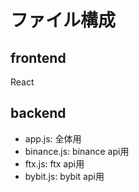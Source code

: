 # ファイル構成

## frontend

React

## backend

- app.js: 全体用
- binance.js: binance api用
- ftx.js: ftx api用
- bybit.js: bybit api用

